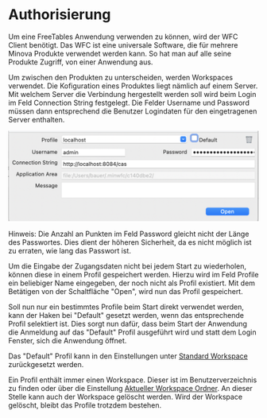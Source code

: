 # Authorisierung

Um eine FreeTables Anwendung verwenden zu können, wird der WFC Client benötigt. Das WFC ist eine universale Software, die für mehrere Minova Produkte verwendet werden kann. So hat man auf alle seine Produkte Zugriff, von einer Anwendung aus. 

Um zwischen den Produkten zu unterscheiden, werden Workspaces verwendet. Die Kofiguration eines Produktes liegt nämlich auf einem Server. Mit welchem Server die Verbindung hergestellt werden soll wird beim Login im Feld Connection String festgelegt. Die Felder Username und Password müssen dann entsprechend die Benutzer Logindaten für den eingetragenen Server enthalten.

![](img/login_dialog.png)

Hinweis: Die Anzahl an Punkten im Feld Password gleicht nicht der Länge des Passwortes. Dies dient der höheren Sicherheit, da es nicht möglich ist zu erraten, wie lang das Passwort ist.

Um die Eingabe der Zugangsdaten nicht bei jedem Start zu wiederholen, können diese in einem Profil gespeichert werden. Hierzu wird im Feld Profile ein beliebiger Name eingegeben, der noch nicht als Profil existiert. Mit dem Betätigen von der Schaltfläche "Open", wird nun das Profil gespeichert.

Soll nun nur ein bestimmtes Profile beim Start direkt verwendet werden, kann der Haken bei "Default" gesetzt werden, wenn das entsprechende Profil selektiert ist. Dies sorgt nun dafür, dass beim Start der Anwendung die Anmeldung auf das "Default" Profil ausgeführt wird und statt dem Login Fenster, sich die Anwendung öffnet.

Das "Default" Profil kann in den Einstellungen unter [Standard Workspace](/preferences/overview.md#standard-workspace) zurückgesetzt werden. 

Ein Profil enthält immer einen Workspace. Dieser ist im Benutzerverzeichnis zu finden oder über die Einstellung [Aktueller Workspace Ordner](/preferences/overview.md#aktueller-workspace-ordner). An dieser Stelle kann auch der Workspace gelöscht werden.
Wird der Workspace gelöscht, bleibt das Profile trotzdem bestehen.